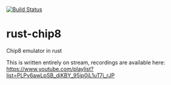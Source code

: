 [![Build Status](https://travis-ci.org/AlexEne/rust-chip8.svg?branch=master)](https://travis-ci.org/AlexEne/rust-chip8)

# rust-chip8
Chip8 emulator in rust

This is written entirely on stream, recordings are available here:
https://www.youtube.com/playlist?list=PLPv6awLpSB_diKBY_95ip0jL1uT7i_rJP

